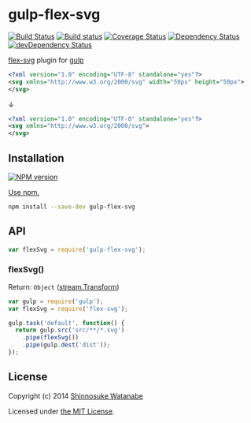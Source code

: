 # gulp-flex-svg

[![Build Status](https://travis-ci.org/shinnn/gulp-flex-svg.svg?branch=master)](https://travis-ci.org/shinnn/gulp-flex-svg)
[![Build status](https://ci.appveyor.com/api/projects/status/7t6wot5vv49423h5?svg=true)](https://ci.appveyor.com/project/ShinnosukeWatanabe/gulp-flex-svg)
[![Coverage Status](https://img.shields.io/coveralls/shinnn/gulp-flex-svg.svg)](https://coveralls.io/r/shinnn/gulp-flex-svg)
[![Dependency Status](https://david-dm.org/shinnn/gulp-flex-svg.svg)](https://david-dm.org/shinnn/gulp-flex-svg)
[![devDependency Status](https://david-dm.org/shinnn/gulp-flex-svg/dev-status.svg)](https://david-dm.org/shinnn/gulp-flex-svg#info=devDependencies)

[flex-svg](https://github.com/shinnn/node-flex-svg) plugin for [gulp](https://github.com/gulpjs/gulp)

```xml
<?xml version="1.0" encoding="UTF-8" standalone="yes"?>
<svg xmlns="http://www.w3.org/2000/svg" width="50px" height="50px">
</svg>
```

↓

```xml
<?xml version="1.0" encoding="UTF-8" standalone="yes"?>
<svg xmlns="http://www.w3.org/2000/svg">
</svg>
```

## Installation

[![NPM version](https://badge.fury.io/js/gulp-flex-svg.svg)](https://www.npmjs.org/package/gulp-flex-svg)

[Use npm.](https://www.npmjs.org/doc/cli/npm-install.html)

```sh
npm install --save-dev gulp-flex-svg
```

## API

```javascript
var flexSvg = require('gulp-flex-svg');
```

### flexSvg()

Return: `Object` ([stream.Transform](http://nodejs.org/docs/latest/api/stream.html#stream_class_stream_transform))

```javascript
var gulp = require('gulp');
var flexSvg = require('flex-svg');

gulp.task('default', function() {
  return gulp.src('src/**/*.svg')
    .pipe(flexSvg())
    .pipe(gulp.dest('dist'));
});
```

## License

Copyright (c) 2014 [Shinnosuke Watanabe](https://github.com/shinnn)

Licensed under [the MIT License](./LICENSE).
